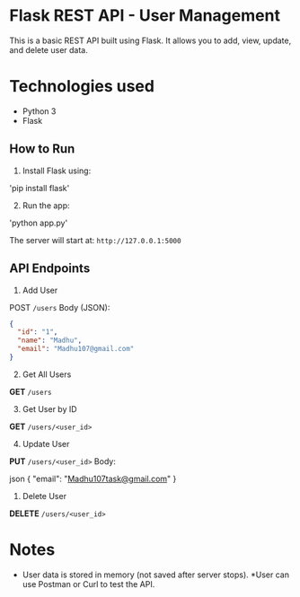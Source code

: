 
# Flask REST API - User Management
This is a basic REST API built using Flask. It allows you to add, view, update, and delete user data.
# Technologies used 
- Python 3
- Flask
## How to Run

1. Install Flask using:

'pip install flask'

2. Run the app:

'python app.py'

The server will start at: `http://127.0.0.1:5000`

## API Endpoints

1. Add User

POST `/users`
Body (JSON):

```json
{
  "id": "1",
  "name": "Madhu",
  "email": "Madhu107@gmail.com"
}
```

2. Get All Users

**GET** `/users`

3. Get User by ID

**GET** `/users/<user_id>`

4. Update User

**PUT** `/users/<user_id>`
Body:

json
{
  "email": "Madhu107task@gmail.com"
}

1. Delete User

**DELETE** `/users/<user_id>`

# Notes 

* User data is stored in memory (not saved after server stops).
*User can use Postman or Curl to test the API.

